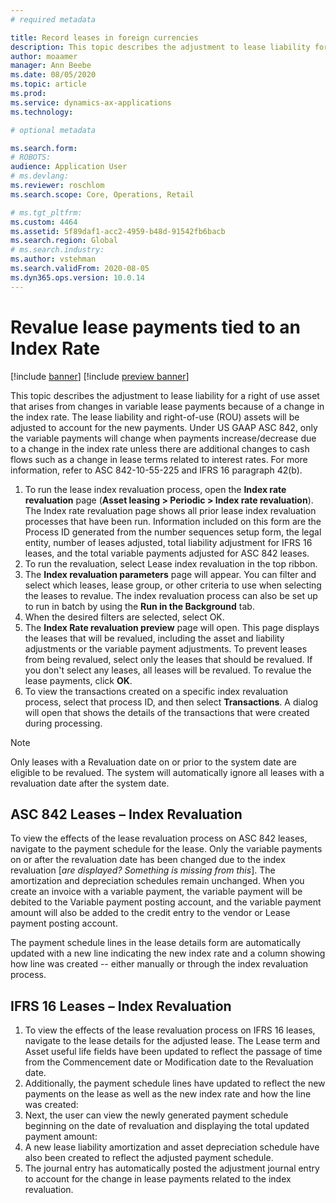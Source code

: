 ```yaml
---
# required metadata

title: Record leases in foreign currencies
description: This topic describes the adjustment to lease liability for a right of use asset that arises from changes in variable lease payments because of a change in the index rate.
author: moaamer
manager: Ann Beebe
ms.date: 08/05/2020
ms.topic: article
ms.prod: 
ms.service: dynamics-ax-applications
ms.technology: 

# optional metadata

ms.search.form: 
# ROBOTS: 
audience: Application User
# ms.devlang: 
ms.reviewer: roschlom
ms.search.scope: Core, Operations, Retail

# ms.tgt_pltfrm: 
ms.custom: 4464
ms.assetid: 5f89daf1-acc2-4959-b48d-91542fb6bacb
ms.search.region: Global
# ms.search.industry: 
ms.author: vstehman
ms.search.validFrom: 2020-08-05
ms.dyn365.ops.version: 10.0.14
---
```


# Revalue lease payments tied to an Index Rate

[!include [banner](../includes/banner.md)]
[!include [preview banner](../includes/preview-banner.md)]

This topic describes the adjustment to lease liability for a right of use asset that arises from changes in variable lease payments because of a change in the index rate. The lease liability and right-of-use (ROU) assets will be adjusted to account for the new payments. Under US GAAP ASC 842, only the variable payments will change when payments increase/decrease due to a change in the index rate unless there are additional changes to cash flows such as a change in lease terms related to interest rates. For more information, refer to ASC 842-10-55-225 and IFRS 16 paragraph 42(b).

1.	To run the lease index revaluation process, open the **Index rate revaluation** page (**Asset leasing > Periodic > Index rate revaluation**).
   The Index rate revaluation page shows all prior lease index revaluation processes that have been run. Information included on this form are the Process ID generated from the number sequences setup form, the legal entity, number of leases adjusted, total liability adjustment for IFRS 16 leases, and the total variable payments adjusted for ASC 842 leases.
2. To run the revaluation, select Lease index revaluation in the top ribbon.
3. The **Index revaluation parameters** page will appear. You can filter and select which leases, lease group, or other criteria to use when selecting the leases to revalue. The index revaluation process can also be set up to run in batch by using the **Run in the Background** tab.
4. When the desired filters are selected, select OK.
5. The **Index Rate revaluation preview** page will open. This page displays the leases that will be revalued, including the asset and liability adjustments or the variable payment adjustments. To prevent leases from being revalued, select only the leases that should be revalued. If you don't select any leases, all leases will be revalued. To revalue the lease payments, click **OK**.
6. To view the transactions created on a specific index revaluation process, select that process ID, and then select **Transactions**. A dialog will open that shows the details of the transactions that were created during processing.

> [!Note]
> Only leases with a Revaluation date on or prior to the system date are eligible to be revalued. The system will automatically ignore all leases with a revaluation date after the system date.

## ASC 842 Leases – Index Revaluation

To view the effects of the lease revaluation process on ASC 842 leases, navigate to the payment schedule for the lease. Only the variable payments on or after the revaluation date has been changed due to the index revaluation [*are displayed? Something is missing from this*]. The amortization and depreciation schedules remain unchanged. When you create an invoice with a variable payment, the variable payment will be debited to the Variable payment posting account, and the variable payment amount will also be added to the credit entry to the vendor or Lease payment posting account.

The payment schedule lines in the lease details form are automatically updated with a new line indicating the new index rate and a column showing how line was created -- either manually or through the index revaluation process.

## IFRS 16 Leases – Index Revaluation

1.	To view the effects of the lease revaluation process on IFRS 16 leases, navigate to the lease details for the adjusted lease. The Lease term and Asset useful life fields have been updated to reflect the passage of time from the Commencement date or Modification date to the Revaluation date.
2.	Additionally, the payment schedule lines have updated to reflect the new payments on the lease as well as the new index rate and how the line was created:
3.	Next, the user can view the newly generated payment schedule beginning on the date of revaluation and displaying the total updated payment amount:
4.	A new lease liability amortization and asset depreciation schedule have also been created to reflect the adjusted payment schedule.
5.	The journal entry has automatically posted the adjustment journal entry to account for the change in lease payments related to the index revaluation.
